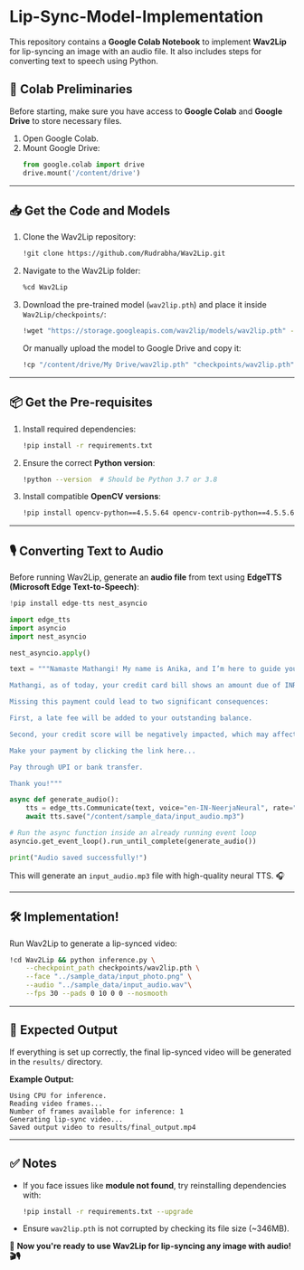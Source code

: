 # Lip-Sync-Model-Implementation

This repository contains a **Google Colab Notebook** to implement **Wav2Lip** for lip-syncing an image with an audio file. It also includes steps for converting text to speech using Python.

## 🚀 **Colab Preliminaries**

Before starting, make sure you have access to **Google Colab** and **Google Drive** to store necessary files.

1. Open Google Colab.
2. Mount Google Drive:
   ```python
   from google.colab import drive
   drive.mount('/content/drive')
   ```

---

## 📥 **Get the Code and Models**

1. Clone the Wav2Lip repository:
   ```bash
   !git clone https://github.com/Rudrabha/Wav2Lip.git
   ```

2. Navigate to the Wav2Lip folder:
   ```bash
   %cd Wav2Lip
   ```

3. Download the pre-trained model (`wav2lip.pth`) and place it inside `Wav2Lip/checkpoints/`:
   ```bash
   !wget "https://storage.googleapis.com/wav2lip/models/wav2lip.pth" -O checkpoints/wav2lip.pth
   ```
   Or manually upload the model to Google Drive and copy it:
   ```bash
   !cp "/content/drive/My Drive/wav2lip.pth" "checkpoints/wav2lip.pth"
   ```

---

## 📦 **Get the Pre-requisites**

1. Install required dependencies:
   ```bash
   !pip install -r requirements.txt
   ```

2. Ensure the correct **Python version**:
   ```bash
   !python --version  # Should be Python 3.7 or 3.8
   ```

3. Install compatible **OpenCV versions**:
   ```bash
   !pip install opencv-python==4.5.5.64 opencv-contrib-python==4.5.5.64
   ```

---

## 🎙 **Converting Text to Audio**

Before running Wav2Lip, generate an **audio file** from text using **EdgeTTS (Microsoft Edge Text-to-Speech)**:

```python
!pip install edge-tts nest_asyncio

import edge_tts
import asyncio
import nest_asyncio

nest_asyncio.apply()

text = """Namaste Mathangi! My name is Anika, and I’m here to guide you through managing your credit card dues.

Mathangi, as of today, your credit card bill shows an amount due of INR 5,053, which needs to be paid by 31st December 2024.

Missing this payment could lead to two significant consequences:

First, a late fee will be added to your outstanding balance.

Second, your credit score will be negatively impacted, which may affect your future borrowing ability.

Make your payment by clicking the link here...

Pay through UPI or bank transfer.

Thank you!"""

async def generate_audio():
    tts = edge_tts.Communicate(text, voice="en-IN-NeerjaNeural", rate="+5%", volume="+3%")
    await tts.save("/content/sample_data/input_audio.mp3")

# Run the async function inside an already running event loop
asyncio.get_event_loop().run_until_complete(generate_audio())

print("Audio saved successfully!")
```

This will generate an `input_audio.mp3` file with high-quality neural TTS. 🎧

---




## 🛠 **Implementation!**

Run Wav2Lip to generate a lip-synced video:
```bash
!cd Wav2Lip && python inference.py \
    --checkpoint_path checkpoints/wav2lip.pth \
    --face "../sample_data/input_photo.png" \
    --audio "../sample_data/input_audio.wav"\
    --fps 30 --pads 0 10 0 0 --nosmooth 
```

---

## 🎯 **Expected Output**

If everything is set up correctly, the final lip-synced video will be generated in the `results/` directory.

**Example Output:**
```
Using CPU for inference.
Reading video frames...
Number of frames available for inference: 1
Generating lip-sync video...
Saved output video to results/final_output.mp4
```

---

## ✅ **Notes**

- If you face issues like **module not found**, try reinstalling dependencies with:
  ```bash
  !pip install -r requirements.txt --upgrade
  ```
- Ensure `wav2lip.pth` is not corrupted by checking its file size (~346MB).

📌 **Now you're ready to use Wav2Lip for lip-syncing any image with audio! 🎬🎙**

